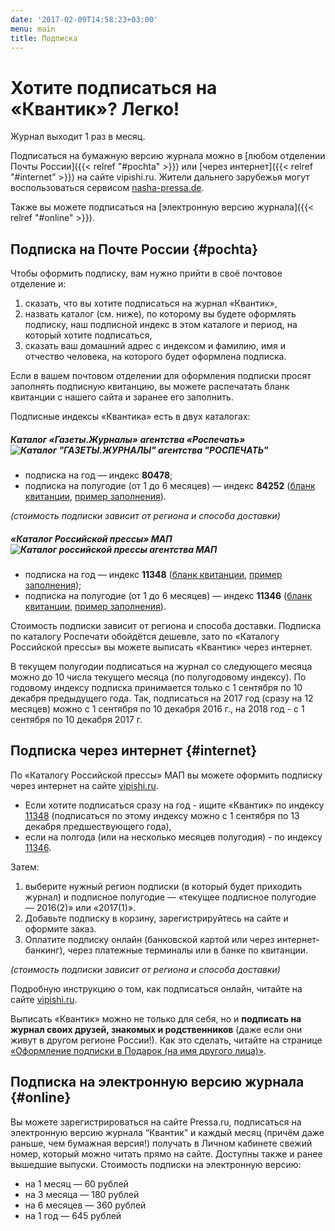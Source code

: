 ```yaml
---
date: '2017-02-09T14:58:23+03:00'
menu: main
title: Подписка
---
```



# Хотите подписаться на «Квантик»? Легко!

Журнал выходит 1 раз в месяц.

Подписаться на бумажную версию журнала можно
в [любом отделении Почты России]({{< relref "#pochta" >}})
или [через интернет]({{< relref "#internet" >}}) на сайте vipishi.ru.
Жители дальнего зарубежья могут воспользоваться сервисом [nasha-pressa.de](nasha-pressa.de).

Также вы можете подписаться на [электронную версию журнала]({{< relref "#online" >}}).

## Подписка на Почте России {#pochta}

Чтобы оформить подписку, вам нужно прийти в своё почтовое отделение и:

1. сказать, что вы хотите подписаться на журнал «Квантик»,
2. назвать каталог (см. ниже), по которому вы будете оформлять подписку, наш подписной индекс в этом каталоге и период, на который хотите подписаться,
3. сказать ваш домашний адрес с индексом и фамилию, имя и отчество человека, на которого будет оформлена подписка.

Если в вашем почтовом отделении для оформления подписки просят заполнять подписную квитанцию, вы можете распечатать бланк квитанции с нашего сайта и заранее его заполнить.

Подписные индексы «Квантика» есть в двух каталогах:

##### Каталог «Газеты.Журналы» агентства «Роспечать» ![Каталог "ГАЗЕТЫ.ЖУРНАЛЫ" агентства "РОСПЕЧАТЬ"](/img/uploads/RP2017-1.jpg)

* подписка на год — индекс **80478**;
* подписка на полугодие (от 1 до 6 месяцев) — индекс **84252** ([бланк квитанции](blank_Rospechat_84252.pdf), [пример заполнения](obrazec_Rospechat_84252.pdf)).

*(стоимость подписки зависит от региона и способа доставки)*

##### «Каталог Российской прессы» МАП ![Каталог российской прессы агентства МАП](/img/uploads/MAP2017-1.jpg)

* подписка на год — индекс **11348** ([бланк квитанции](blank_PochtaRossii_11348.pdf), [пример заполнения](obrazec_PochtaRossii_11348.pdf));
* подписка на полугодие (от 1 до 6 месяцев) — индекс **11346** ([бланк квитанции](blank_PochtaRossii_11346.pdf), [пример заполнения](obrazec_PochtaRossii_11346.pdf)).

Cтоимость подписки зависит от региона и способа доставки.
Подписка по каталогу Роспечати обойдётся дешевле, зато по «Каталогу Российской прессы» вы можете выписать «Квантик» через интернет.

В текущем полугодии подписаться на журнал со следующего месяца можно до 10 числа текущего месяца (по полугодовому индексу).
По годовому индексу подписка принимается только с 1 сентября по 10  декабря предыдущего года. Так, подписаться на 2017 год (сразу на 12 месяцев) можно с 1 сентября по 10 декабря 2016 г., на 2018 год - с 1 сентября по 10 декабря 2017 г.

## Подписка через интернет {#internet}

По «Каталогу Российской прессы» МАП вы можете оформить подписку через интернет на сайте [vipishi.ru](vipishi.ru).

* Если хотите подписаться сразу на год - ищите «Квантик» по индексу [11348](http://vipishi.ru/internet-catalog-podpiski/item/inet/330/31/11348/kvantik/) (подписаться по этому индексу можно с 1 сентября по 13 декабря предшествующего года),
* если на полгода (или на несколько месяцев полугодия) - по индексу [11346](http://vipishi.ru/internet-catalog-podpiski/item/inet/330/32/11346/kvantik/).

Затем:

1. выберите нужный регион подписки (в который будет приходить журнал) и подписное полугодие — «текущее подписное полугодие — 2016(2)» или «2017(1)».
2. Добавьте подписку в корзину, зарегистрируйтесь на сайте и оформите заказ.
3. Оплатите подписку онлайн (банковской картой или через интернет-банкинг), через платежные терминалы или в банке по квитанции.

*(стоимость подписки зависит от региона и способа доставки)*

Подробную инструкцию о том, как подписаться онлайн, читайте на сайте [vipishi.ru](http://vipishi.ru/document/92/oformlenie-zakaza/).

Выписать «Квантик» можно не только для себя, но и **подписать на журнал своих друзей, знакомых и родственников** (даже если они живут в другом регионе России!). Как это сделать, читайте на странице [«Оформление подписки в Подарок (на имя другого лица)»](http://vipishi.ru/document/315/podpiska-v-podarok-roditelyam-rodnym-i-druzyam).

## Подписка на электронную версию журнала {#online}

Вы можете зарегистрироваться на сайте Pressa.ru, подписаться на электронную версию журнала “Квантик” и каждый месяц (причём даже раньше, чем бумажная версия!) получать в Личном кабинете свежий номер, который можно читать прямо на сайте. Доступны также и ранее вышедшие выпуски. Стоимость подписки на электронную версию:

* на 1 месяц — 60 рублей
* на 3 месяца — 180 рублей
* на 6 месяцев — 360 рублей
* на 1 год — 645 рублей




